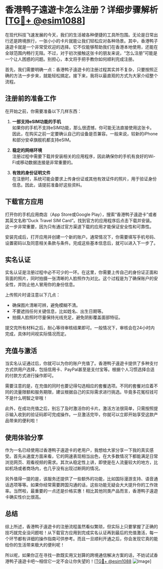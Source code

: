 # 香港鸭子遠遊卡怎么注册？详细步骤解析[[TG💪+ @esim1088](https://t.me/s/esim1088)]

在现代科技飞速发展的今天，我们的生活被各种便捷的工具所包围。无论是日常出行还是跨境旅行，一张小小的卡片就能让我们轻松应对各种场景。其中，香港鸭子遠遊卡就是一个非常受欢迎的选择。它不仅能够帮助我们在香港本地使用，还能在全球范围内畅行无阻。不过，对于初次接触这张卡的朋友来说，“怎么注册”可能是一个让人困惑的问题。别担心，本文将手把手教你如何顺利完成注册。

首先，我们需要明确一点：香港鸭子遠遊卡的注册过程其实并不复杂，只要按照正确的方法一步步来，就能轻松搞定。接下来，我将以最直观的方式为大家介绍整个流程。

## 注册前的准备工作

在开始之前，你需要准备以下几样东西：

1. **一部支持eSIM功能的手机**  
   如果你的手机不支持eSIM功能，那么很遗憾，你可能无法直接使用这张卡。因此，在购买之前一定要确认自己的设备是否兼容。一般来说，较新的iPhone和部分安卓旗舰机都支持eSIM。

2. **稳定的网络环境**  
   注册过程中需要下载并安装相关的应用程序，因此确保你的手机有良好的Wi-Fi或移动数据连接是非常重要的。

3. **有效的身份证明文件**  
   在注册时，系统可能会要求上传身份证或其他有效证件的照片，用于验证身份信息。因此，请提前准备好这些资料。

## 下载官方应用

打开你的手机应用商店（App Store或Google Play），搜索“香港鸭子遠遊卡”或者其英文名称“Duck Travel SIM Card”。找到官方的应用程序后点击下载并安装。这一步非常重要，因为只有通过官方渠道下载的应用才能保证安全性和可靠性。

安装完成后，打开应用并创建一个新的账户。通常情况下，你需要填写手机号码、设置密码以及同意相关条款与条件。完成这些基本信息后，就可以进入下一步了。

## 实名认证

实名认证是注册过程中必不可少的一环。在这里，你需要上传自己的身份证正面和背面的照片，同时拍摄一张清晰的人脸照作为对比。这个过程是为了确保账户的安全性，并防止他人冒用你的身份信息。

上传照片时请注意以下几点：
- 确保图片清晰可辨，避免模糊不清。
- 不要遮挡任何关键信息，比如姓名、出生日期等。
- 拍摄人脸照时尽量保持光线充足，避免阴影覆盖面部特征。

提交完所有材料之后，耐心等待审核结果即可。一般情况下，审核会在24小时内完成，具体时间视实际情况而定。

## 充值与激活

当实名认证通过后，你就可以为你的账户充值了。香港鸭子遠遊卡提供了多种支付方式供用户选择，包括信用卡、PayPal甚至是支付宝等。根据个人习惯选择合适的付款方式进行操作即可。

需要注意的是，在充值的同时也要记得勾选相应的套餐选项。不同的套餐对应着不同的流量限额和服务期限，建议根据自己的实际需求进行挑选。毕竟多花冤枉钱可不是什么明智之举哦！

此外，在成功充值之后，别忘了及时激活你的卡片。激活方法很简单，只需按照提示输入收到的验证码即可完成操作。一旦激活完毕，你就可以立即开始享受这款产品带来的便利啦！

## 使用体验分享

作为一名已经使用过香港鸭子遠遊卡的老用户，我想给大家分享一下我的真实感受。首先从速度方面来看，它的网速表现相当出色，在大多数情况下都能满足日常浏览网页、观看视频的需求。其次从稳定性上讲，即使是在人流量较大的地方，比如机场或者商场内，也几乎没有出现过断网的情况。

另外值得一提的是，该服务还提供了一些额外的功能，比如国际漫游支持、语音通话选项等等。如果你经常需要跨国沟通的话，这些功能无疑会大大提升你的工作效率。当然啦，最重要的一点还是价格实惠！相比其他同类产品而言，香港鸭子遠遊卡确实性价比很高。

## 总结

综上所述，香港鸭子遠遊卡的注册流程虽然看似繁琐，但实际上只要掌握了正确的技巧就完全没问题啦！从下载官方应用到完成实名认证再到最后的充值激活，每一个环节都有详细的操作指南可供参考。而且一旦顺利开通之后，你会发现它真的能给你的生活带来极大的便利呢！

所以呢，如果你正在寻找一款既实用又划算的跨境通信解决方案的话，不妨试试香港鸭子遠遊卡吧～相信它一定不会让你失望的！[[TG💪+ @esim1088](https://t.me/s/esim1088) ![Image](https://i.postimg.cc/4NQfJmqS/Snipaste-2025-05-13-00-14-12.png)]